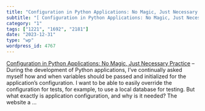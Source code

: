 ```yaml
---
title: "Configuration in Python Applications: No Magic, Just Necessary Practice"
subtitle: "[ Configuration in Python Applications: No Magic, Just Necessary Practice]( https://robertrode.com/2..."
category: "1"
tags: ["1221", "1692", "2181"]
date: "2023-12-31"
type: "wp"
wordpress_id: 4767
---
```

[ Configuration in Python Applications: No Magic, Just Necessary Practice]( https://robertrode.com/2023/10/02/configuration-in-python-applications-no-magic-just-necessary-practice.html) –During the development of Python applications, I’ve continually asked myself how and when variables should be passed and initialized for the application’s configuration. I want to be able to easily override the configuration for tests, for example, to use a local database for testing. But what exactly is application configuration, and why is it needed? The website a …